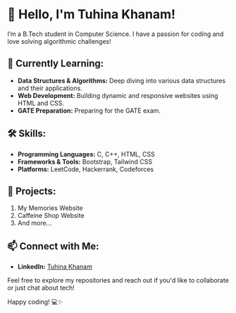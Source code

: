 # 👋 Hello, I'm Tuhina Khanam!

I’m a B.Tech student in Computer Science. I have a passion for coding and love solving algorithmic challenges!

## 🌱 Currently Learning:

- **Data Structures & Algorithms:** Deep diving into various data structures and their applications.
- **Web Development:** Building dynamic and responsive websites using HTML and CSS.
- **GATE Preparation:** Preparing for the GATE exam.

## 🛠️ Skills:

- **Programming Languages:** C, C++, HTML, CSS
- **Frameworks & Tools:** Bootstrap, Tailwind CSS
- **Platforms:** LeetCode, Hackerrank, Codeforces

## 🚀 Projects:

1. My Memories Website
2. Caffeine Shop Website
3. And more...

## 📫 Connect with Me:

- **LinkedIn:** [Tuhina Khanam](https://www.linkedin.com/in/tuhina-khanam/)

Feel free to explore my repositories and reach out if you'd like to collaborate or just chat about tech!

Happy coding! 💻✨

